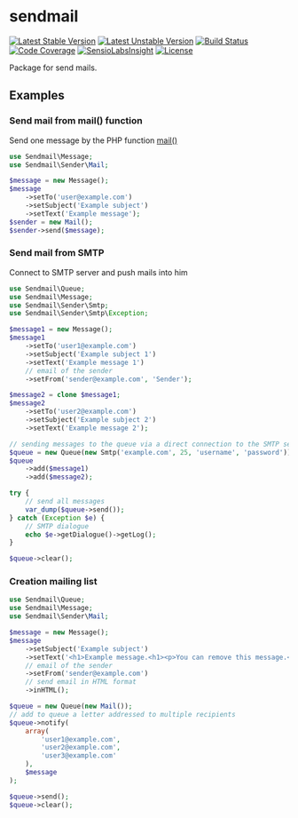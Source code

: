 sendmail
========

[![Latest Stable Version](https://poser.pugx.org/gribanov/sendmail/v/stable.png)](https://packagist.org/packages/gribanov/sendmail)
[![Latest Unstable Version](https://poser.pugx.org/gribanov/sendmail/v/unstable.png)](https://packagist.org/packages/gribanov/sendmail)
[![Build Status](https://travis-ci.org/peter-gribanov/sendmail.svg?branch=master)](https://travis-ci.org/peter-gribanov/sendmail)
[![Code Coverage](https://scrutinizer-ci.com/g/peter-gribanov/sendmail/badges/coverage.png?b=master)](https://scrutinizer-ci.com/g/peter-gribanov/sendmail/?branch=master)
[![SensioLabsInsight](https://insight.sensiolabs.com/projects/0393f547-c429-47ef-8255-4607d6e40231/mini.png)](https://insight.sensiolabs.com/projects/0393f547-c429-47ef-8255-4607d6e40231)
[![License](https://poser.pugx.org/gribanov/sendmail/license.png)](https://packagist.org/packages/gribanov/sendmail)

Package for send mails.

Examples
--------

### Send mail from mail() function

Send one message by the PHP function [mail()](http://php.net/manual/en/book.mail.php)

```php
use Sendmail\Message;
use Sendmail\Sender\Mail;

$message = new Message();
$message
    ->setTo('user@example.com')
    ->setSubject('Example subject')
    ->setText('Example message');
$sender = new Mail();
$sender->send($message);
```

### Send mail from SMTP

Connect to SMTP server and push mails into him

```php
use Sendmail\Queue;
use Sendmail\Message;
use Sendmail\Sender\Smtp;
use Sendmail\Sender\Smtp\Exception;

$message1 = new Message();
$message1
    ->setTo('user1@example.com')
    ->setSubject('Example subject 1')
    ->setText('Example message 1')
    // email of the sender
    ->setFrom('sender@example.com', 'Sender');

$message2 = clone $message1;
$message2
    ->setTo('user2@example.com')
    ->setSubject('Example subject 2')
    ->setText('Example message 2');

// sending messages to the queue via a direct connection to the SMTP server
$queue = new Queue(new Smtp('example.com', 25, 'username', 'password'));
$queue
    ->add($message1)
    ->add($message2);

try {
    // send all messages
    var_dump($queue->send());
} catch (Exception $e) {
    // SMTP dialogue
    echo $e->getDialogue()->getLog();
}

$queue->clear();
```


### Creation mailing list

```php
use Sendmail\Queue;
use Sendmail\Message;
use Sendmail\Sender\Mail;

$message = new Message();
$message
    ->setSubject('Example subject')
    ->setText('<h1>Example message.<h1><p>You can remove this message.</p>')
    // email of the sender
    ->setFrom('sender@example.com')
    // send email in HTML format
    ->inHTML();

$queue = new Queue(new Mail());
// add to queue a letter addressed to multiple recipients
$queue->notify(
    array(
        'user1@example.com',
        'user2@example.com',
        'user3@example.com'
    ),
    $message
);

$queue->send();
$queue->clear();
```
